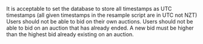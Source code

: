 It is acceptable to set the database to store all timestamps as UTC timestamps
    (all given timestamps in the resample script are in UTC not NZT)
Users should not be able to bid on their own auctions.
Users should not be able to bid on an auction that has already ended.
A new bid must be higher than the highest bid already existing on an auction.